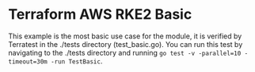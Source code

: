 # Terraform AWS RKE2 Basic

This example is the most basic use case for the module, it is verified by Terratest in the ./tests directory (test_basic.go).
You can run this test by navigating to the ./tests directory and running `go test -v -parallel=10 -timeout=30m -run TestBasic`.
